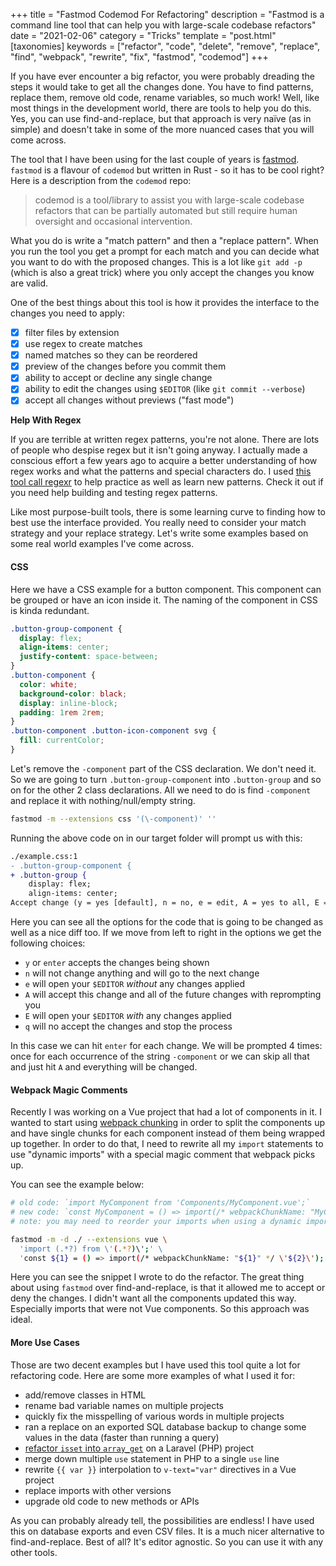 +++
title = "Fastmod Codemod For Refactoring"
description = "Fastmod is a command line tool that can help you with large-scale codebase refactors"
date = "2021-02-06"
category = "Tricks"
template = "post.html"
[taxonomies]
keywords = ["refactor", "code", "delete", "remove", "replace", "find", "webpack", "rewrite", "fix", "fastmod", "codemod"]
+++

If you have ever encounter a big refactor, you were probably dreading the steps it would take to get all the changes done. You have to find patterns, replace them, remove old code, rename variables, so much work! Well, like most things in the development world, there are tools to help you do this. Yes, you can use find-and-replace, but that approach is very naïve (as in simple) and doesn't take in some of the more nuanced cases that you will come across.

The tool that I have been using for the last couple of years is [fastmod](https://github.com/facebookincubator/fastmod). `fastmod` is a flavour of `codemod` but written in Rust - so it has to be cool right? Here is a description from the `codemod` repo:

> codemod is a tool/library to assist you with large-scale codebase refactors that can be partially automated but still require human oversight and occasional intervention.

What you do is write a "match pattern" and then a "replace pattern". When you run the tool you get a prompt for each match and you can decide what you want to do with the proposed changes. This is a lot like `git add -p` (which is also a great trick) where you only accept the changes you know are valid.

One of the best things about this tool is how it provides the interface to the changes you need to apply:

- [x] filter files by extension
- [x] use regex to create matches
- [x] named matches so they can be reordered
- [x] preview of the changes before you commit them
- [x] ability to accept or decline any single change
- [x] ability to edit the changes using `$EDITOR` (like `git commit --verbose`)
- [x] accept all changes without previews ("fast mode")

**Help With Regex**

If you are terrible at written regex patterns, you're not alone. There are lots of people who despise regex but it isn't going anyway. I actually made a conscious effort a few years ago to acquire a better understanding of how regex works and what the patterns and special characters do. I used [this tool call regexr](https://regexr.com/) to help practice as well as learn new patterns. Check it out if you need help building and testing regex patterns.

Like most purpose-built tools, there is some learning curve to finding how to best use the interface provided. You really need to consider your match strategy and your replace strategy. Let's write some examples based on some real world examples I've come across.

#### CSS

Here we have a CSS example for a button component. This component can be grouped or have an icon inside it. The naming of the component in CSS is kinda redundant.

```css
.button-group-component {
  display: flex;
  align-items: center;
  justify-content: space-between;
}
.button-component {
  color: white;
  background-color: black;
  display: inline-block;
  padding: 1rem 2rem;
}
.button-component .button-icon-component svg {
  fill: currentColor;
}
```

Let's remove the `-component` part of the CSS declaration. We don't need it. So we are going to turn `.button-group-component` into `.button-group` and so on for the other 2 class declarations. All we need to do is find `-component` and replace it with nothing/null/empty string.

```sh
fastmod -m --extensions css '(\-component)' ''
```

Running the above code on in our target folder will prompt us with this:

```diff
./example.css:1
- .button-group-component {
+ .button-group {
    display: flex;
    align-items: center;
Accept change (y = yes [default], n = no, e = edit, A = yes to all, E = yes+edit, q = quit)?
```

Here you can see all the options for the code that is going to be changed as well as a nice diff too. If we move from left to right in the options we get the following choices:

- `y` or `enter` accepts the changes being shown
- `n` will not change anything and will go to the next change
- `e` will open your `$EDITOR` *without* any changes applied
- `A` will accept this change and all of the future changes with reprompting you
- `E` will open your `$EDITOR` *with* any changes applied
- `q` will no accept the changes and stop the process

In this case we can hit `enter` for each change. We will be prompted 4 times: once for each occurrence of the string `-component` or we can skip all that and just hit `A` and everything will be changed.

#### Webpack Magic Comments

Recently I was working on a Vue project that had a lot of components in it. I wanted to start using [webpack chunking](https://router.vuejs.org/guide/advanced/lazy-loading.html#grouping-components-in-the-same-chunk) in order to split the components up and have single chunks for each component instead of them being wrapped up together. In order to do that, I need to rewrite all my `import` statements to use "dynamic imports" with a special magic comment that webpack picks up.

You can see the example below:

```sh
# old code: `import MyComponent from 'Components/MyComponent.vue';`
# new code: `const MyComponent = () => import(/* webpackChunkName: "MyComponent" */ 'Components/MyComponent.vue');`
# note: you may need to reorder your imports when using a dynamic import

fastmod -m -d ./ --extensions vue \
  'import (.*?) from \'(.*?)\';' \
  'const ${1} = () => import(/* webpackChunkName: "${1}" */ \'${2}\');'
```

Here you can see the snippet I wrote to do the refactor. The great thing about using `fastmod` over find-and-replace, is that it allowed me to accept or deny the changes. I didn't want all the components updated this way. Especially imports that were not Vue components. So this approach was ideal.

#### More Use Cases

Those are two decent examples but I have used this tool quite a lot for refactoring code. Here are some more examples of what I used it for:

- add/remove classes in HTML
- rename bad variable names on multiple projects
- quickly fix the misspelling of various words in multiple projects
- ran a replace on an exported SQL database backup to change some values in the data (faster than running a query)
- [refactor `isset` into `array_get`](https://gist.github.com/james2doyle/a94542b8ef6f07a689f23698424d1763) on a Laravel (PHP) project
- merge down multiple `use` statement in PHP to a single `use` line
- rewrite `{{ var }}` interpolation to `v-text="var"` directives in a Vue project
- replace imports with other versions
- upgrade old code to new methods or APIs

As you can probably already tell, the possibilities are endless! I have used this on database exports and even CSV files. It is a much nicer alternative to find-and-replace. Best of all? It's editor agnostic. So you can use it with any other tools.
